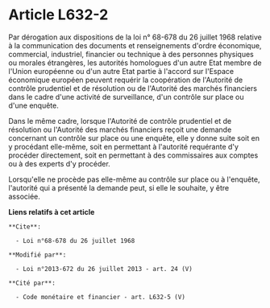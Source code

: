 # Article L632-2

Par dérogation aux dispositions de la loi n° 68-678 du 26 juillet 1968 relative à la communication des documents et
renseignements d'ordre économique, commercial, industriel, financier ou technique à des personnes physiques ou morales
étrangères, les autorités homologues d'un autre Etat membre de l'Union européenne ou d'un autre Etat partie à l'accord sur
l'Espace économique européen peuvent requérir la coopération de l'Autorité de contrôle prudentiel et de résolution ou de
l'Autorité des marchés financiers dans le cadre d'une activité de surveillance, d'un contrôle sur place ou d'une enquête. 

Dans le même cadre, lorsque l'Autorité de contrôle prudentiel et de résolution ou l'Autorité des marchés financiers reçoit
une demande concernant un contrôle sur place ou une enquête, elle y donne suite soit en y procédant elle-même, soit en
permettant à l'autorité requérante d'y procéder directement, soit en permettant à des commissaires aux comptes ou à des
experts d'y procéder. 

Lorsqu'elle ne procède pas elle-même au contrôle sur place ou à l'enquête, l'autorité qui a présenté la demande peut, si elle
le souhaite, y être associée.

**Liens relatifs à cet article**

	**Cite**:

	  - Loi n°68-678 du 26 juillet 1968

	**Modifié par**:

	  - Loi n°2013-672 du 26 juillet 2013 - art. 24 (V)

	**Cité par**:

	  - Code monétaire et financier - art. L632-5 (V)
